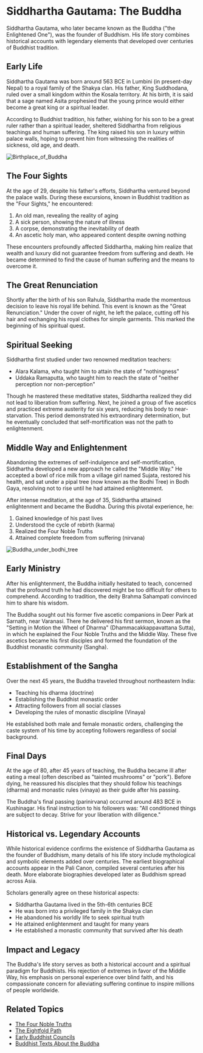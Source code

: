 # Siddhartha Gautama: The Buddha

Siddhartha Gautama, who later became known as the Buddha ("the Enlightened One"), was the founder of Buddhism. His life story combines historical accounts with legendary elements that developed over centuries of Buddhist tradition.

## Early Life

Siddhartha Gautama was born around 563 BCE in Lumbini (in present-day Nepal) to a royal family of the Shakya clan. His father, King Suddhodana, ruled over a small kingdom within the Kosala territory. At his birth, it is said that a sage named Asita prophesied that the young prince would either become a great king or a spiritual leader.

According to Buddhist tradition, his father, wishing for his son to be a great ruler rather than a spiritual leader, sheltered Siddhartha from religious teachings and human suffering. The king raised his son in luxury within palace walls, hoping to prevent him from witnessing the realities of sickness, old age, and death.

![Birthplace_of_Buddha](./images/birthplace_of_buddha_lumbini.jpg)

## The Four Sights

At the age of 29, despite his father's efforts, Siddhartha ventured beyond the palace walls. During these excursions, known in Buddhist tradition as the "Four Sights," he encountered:

1. An old man, revealing the reality of aging
2. A sick person, showing the nature of illness
3. A corpse, demonstrating the inevitability of death
4. An ascetic holy man, who appeared content despite owning nothing

These encounters profoundly affected Siddhartha, making him realize that wealth and luxury did not guarantee freedom from suffering and death. He became determined to find the cause of human suffering and the means to overcome it.

## The Great Renunciation

Shortly after the birth of his son Rahula, Siddhartha made the momentous decision to leave his royal life behind. This event is known as the "Great Renunciation." Under the cover of night, he left the palace, cutting off his hair and exchanging his royal clothes for simple garments. This marked the beginning of his spiritual quest.

## Spiritual Seeking

Siddhartha first studied under two renowned meditation teachers:
- Alara Kalama, who taught him to attain the state of "nothingness"
- Uddaka Ramaputta, who taught him to reach the state of "neither perception nor non-perception"

Though he mastered these meditative states, Siddhartha realized they did not lead to liberation from suffering. Next, he joined a group of five ascetics and practiced extreme austerity for six years, reducing his body to near-starvation. This period demonstrated his extraordinary determination, but he eventually concluded that self-mortification was not the path to enlightenment.

## Middle Way and Enlightenment

Abandoning the extremes of self-indulgence and self-mortification, Siddhartha developed a new approach he called the "Middle Way." He accepted a bowl of rice milk from a village girl named Sujata, restored his health, and sat under a pipal tree (now known as the Bodhi Tree) in Bodh Gaya, resolving not to rise until he had attained enlightenment.

After intense meditation, at the age of 35, Siddhartha attained enlightenment and became the Buddha. During this pivotal experience, he:

1. Gained knowledge of his past lives
2. Understood the cycle of rebirth (karma)
3. Realized the Four Noble Truths
4. Attained complete freedom from suffering (nirvana)

![Buddha_under_bodhi_tree](./images/buddha_meditation_bodhi_tree.jpg)

## Early Ministry

After his enlightenment, the Buddha initially hesitated to teach, concerned that the profound truth he had discovered might be too difficult for others to comprehend. According to tradition, the deity Brahma Sahampati convinced him to share his wisdom.

The Buddha sought out his former five ascetic companions in Deer Park at Sarnath, near Varanasi. There he delivered his first sermon, known as the "Setting in Motion the Wheel of Dharma" (Dhammacakkappavattana Sutta), in which he explained the Four Noble Truths and the Middle Way. These five ascetics became his first disciples and formed the foundation of the Buddhist monastic community (Sangha).

## Establishment of the Sangha

Over the next 45 years, the Buddha traveled throughout northeastern India:

- Teaching his dharma (doctrine)
- Establishing the Buddhist monastic order
- Attracting followers from all social classes
- Developing the rules of monastic discipline (Vinaya)

He established both male and female monastic orders, challenging the caste system of his time by accepting followers regardless of social background.

## Final Days

At the age of 80, after 45 years of teaching, the Buddha became ill after eating a meal (often described as "tainted mushrooms" or "pork"). Before dying, he reassured his disciples that they should follow his teachings (dharma) and monastic rules (vinaya) as their guide after his passing.

The Buddha's final passing (parinirvana) occurred around 483 BCE in Kushinagar. His final instruction to his followers was: "All conditioned things are subject to decay. Strive for your liberation with diligence."

## Historical vs. Legendary Accounts

While historical evidence confirms the existence of Siddhartha Gautama as the founder of Buddhism, many details of his life story include mythological and symbolic elements added over centuries. The earliest biographical accounts appear in the Pali Canon, compiled several centuries after his death. More elaborate biographies developed later as Buddhism spread across Asia.

Scholars generally agree on these historical aspects:
- Siddhartha Gautama lived in the 5th-6th centuries BCE
- He was born into a privileged family in the Shakya clan
- He abandoned his worldly life to seek spiritual truth
- He attained enlightenment and taught for many years
- He established a monastic community that survived after his death

## Impact and Legacy

The Buddha's life story serves as both a historical account and a spiritual paradigm for Buddhists. His rejection of extremes in favor of the Middle Way, his emphasis on personal experience over blind faith, and his compassionate concern for alleviating suffering continue to inspire millions of people worldwide.

## Related Topics
- [The Four Noble Truths](../beliefs/four_noble_truths.md)
- [The Eightfold Path](../beliefs/eightfold_path.md)
- [Early Buddhist Councils](./buddhist_councils.md)
- [Buddhist Texts About the Buddha](../texts/buddha_biographies.md)